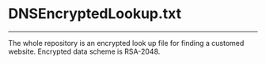 # DNSEncryptedLookup.txt
* **
The whole repository is an encrypted look up file for finding a customed website.
Encrypted data scheme is RSA-2048.
